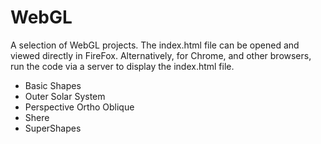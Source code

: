 # WebGL

A selection of WebGL projects. The index.html file can be opened and viewed directly in FireFox. Alternatively, for Chrome, and other browsers, run the code via a server to display the index.html file.

* Basic Shapes
* Outer Solar System
* Perspective Ortho Oblique
* Shere
* SuperShapes



